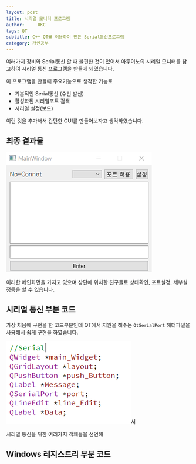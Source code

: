 ```yaml
---
layout: post
title: 시리얼 모니터 프로그램
author:     UKC
tags: QT
subtitle: C++ QT를 이용하여 만든 Serial통신프로그램
category: 개인공부
---
```


여러가지 장비와 Serial통신 할 때 불편한 것이 있어서 아두이노의 시리얼 모니터를 참고하여 시리얼 통신 프로그램을 만들게 되었습니다. 

이 프로그램을 만들때 주요기능으로 생각한 기능로

* 기본적인 Serial통신 (수신 발신)
* 활성화된 시리얼포트 검색
* 시리얼 설정(보드)

이런 것을 추가해서 간단한 GUI를 만들어보자고 생각하였습니다.

## 최종 결과물

![index](/img/2019-04-29/index.png)

이러한 메인화면을 가지고 있으며 상단에 위치한 친구들로 상태확인, 포트설정, 세부설정등을 할 수 있습니다.

## 시리얼 통신 부분 코드

가장 처음에 구현을 한 코드부분인데 QT에서 지원을 해주는 `QtSerialPort` 해더파일을 사용해서 쉽게 구현을 하였습니다.

![Serial선언](/img/2019-04-29/Serial_define.png)서

시리얼 통신을 위한 여러가지 객체들을 선언해

## Windows 레지스트리 부분 코드